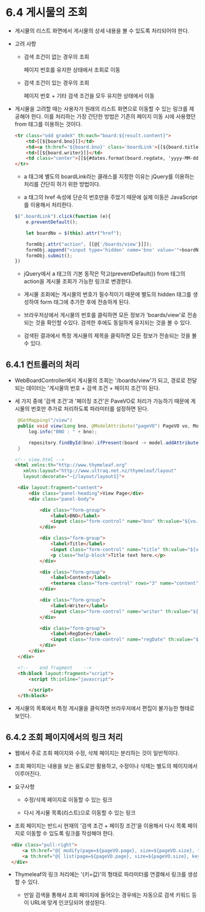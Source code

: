 # 6.4 게시물의 조회

 - 게시물의 리스트 화면에서 게시물의 상세 내용을 볼 수 있도록 처리되어야 한다.

 - 고려 사항

     - 검색 조건이 없는 경우의 조회

        페이지 번호를 유지한 상태에서 조회로 이동

     - 검색 조건이 있는 경우의 조회

        페이지 번호 + 기타 검색 조건을 모두 유지한 상태에서 이동

 - 게시물을 고려할 때는 사용자가 원래의 리스트 화면으로 이동할 수 있는 링크를 제공해야 한다. 이를 처리하는 가장 간단한 방법은 기존의 페이지 이동 시에 사용했던 from 태그를 이용하는 것이다.

    ```HTML
    <tr class="odd gradeX" th:each="board:${result.content}">
        <td>[[${board.bno}]]</td>
        <td><a th:href='${board.bno}' class='boardLink'>[[${board.title}]]</a> </td>
        <td>[[${board.writer}]]</td>
        <td class="center">[[${#dates.format(board.regdate, 'yyyy-MM-dd')}]]</td>
    </tr>
    ```

    - a 태그에 별도의 boardLink라는 클래스를 지정한 이유는 jQuery를 이용하는 처리를 간단히 하기 위한 방법이다.

    - a 태그의 href 속성에 단순히 번호만을 주었기 때문에 실제 이동은 JavaScript를 이용해서 처리한다.

    ```Javascript
    $(".boardLink").click(function (e){
        e.preventDefault();

        let boardNo = $(this).attr("href");

        formObj.attr("action", [[@{'/boards/view'}]]);
        formObj.append("<input type='hidden' name='bno' value='"+boardNo+"'>");
        formObj.submit();
    })
    ```
  
    - jQuery에서 a 태그의 기본 동작은 막고(preventDefault()) from 태그의 action을 게시물 조회가 가능한 링크로 변경한다.

    - 게시물 조회에는 게시물의 번호가 필수적이기 때문에 별도의 hidden 태그를 생성하여 form 태그에 추가한 후에 전송하게 된다.

    - 브라우저상에서 게시물의 번호를 클릭하면 모든 정보가 'boards/view'로 전송되는 것을 확인할 수있다. 검색한 후에도 동일하게 유지되는 것을 볼 수 있다.

    - 검색된 결과에서 특정 게시물의 제목을 클릭하면 모든 정보가 전송되는 것을 볼 수 있다.

## 6.4.1 컨트롤러의 처리

 - WebBoardController에서 게시물의 조회는 '/boards/view'가 되고, 경로로 전달되는 데이터는 '게시물의 번호 + 검색 조건 + 페이지 조건'이 된다.

 - 세 가지 중에 '검색 조건'과 '페이징 조건'은 PaveVO로 처리가 가능하기 때문에 게시물의 번호만 추가로 처리하도록 파라미터를 설정하면 된다.

   ```Java
    @GetMapping("/view")
    public void view(Long bno, @ModelAttribute("pageVO") PageVO vo, Model model){
        log.info("BNO : " + bno);

        repository.findById(bno).ifPresent(board -> model.addAttribute("vo", board));
    }
   ```

   ```HTML
   <!-- view.html -->
   <html xmlns:th="http://www.thymeleaf.org"
      xmlns:layout="http://www.ultraq.net.nz/thymeleaf/layout"
      layout:decorate="~{/layout/layout1}">

    <div layout:fragment="content">
        <div class="panel-heading">View Page</div>
        <div class="panel-body">

            <div class="form-group">
                <label>BNO</label>
                <input class="form-control" name="bno" th:value="${vo.bno}" readonly="readonly" />
            </div>

            <div class="form-group">
                <label>Title</label>
                <input class="form-control" name="title" th:value="${vo.title}" readonly="readonly" />
                <p class="help-block">Title text here.</p>
            </div>

            <div class="form-group">
                <label>Content</label>
                <textarea class="form-control" rows="3" name="content" th:text="${vo.content}" readonly="readonly"></textarea>
            </div>

            <div class="form-group">
                <label>Writer</label>
                <input class="form-control" name="writer" th:value="${vo.writer}" readonly="readonly">
            </div>

            <div class="form-group">
                <label>RegDate</label>
                <input class="form-control" name="regDate" th:value="${#dates.format(vo.regdate, 'yyyy-MM-dd')}" readonly="readonly">
            </div>
        </div>
    </div>

    <!--    end fragment    -->
    <th:block layout:fragment="script">
        <script th:inline="javascript">

        </script>
    </th:block>
   ```

 - 게시물의 목록에서 특정 게시물을 클릭하면 브라우저에서 편집이 불가능한 형태로 보인다.


## 6.4.2 조회 페이지에서의 링크 처리

  - 웹에서 주로 조회 페이지와 수정, 삭제 페이지는 분리하는 것이 일반적이다.

  - 조회 페이지는 내용을 보는 용도로만 활용하고, 수정이나 삭제는 별도의 페이지에서 이루어진다.

  - 요구사항

    - 수정/삭제 페이지로 이동할 수 있는 링크

    - 다시 게시물 목록(리스트)으로 이동할 수 있는 링크

  - 조회 페이지는 반드시 현재의 '검색 조건 + 페이징 조건'을 이용해서 다시 목록 페이지로 이동할 수 있도록 링크를 작성해야 한다.

  ```HTML
    <div class="pull-right">
        <a th:href="@{ modify(page=${pageVO.page}, size=${pageVO.size}, type=${pageVO.type}, keyword=${pageVO.keyword}, bno=${vo.bno})}" class="btn btn-default">Modify/Delete</a>
        <a th:href="@{ list(page=${pageVO.page}, size=${pageVO.size}, keyword=${pageVO.keyword}, bno=${vo.bno} )}" class="btn btn-primary">Go List</a>
    </div>
  ```

  - Thymeleaf의 링크 처리에는 '(키=값)'의 형태로 파라미터를 연결해서 링크를 생성할 수 있다.

    - 만일 검색을 통해서 조회 페이지에 들어오는 경우에는 자동으로 검색 키워드 등이 URL에 맞게 인코딩되어 생성된다.